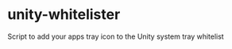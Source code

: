 unity-whitelister
=================

Script to add your apps tray icon to the Unity system tray whitelist